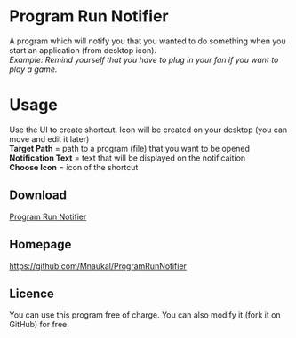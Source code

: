 # Program Run Notifier
A program which will notify you that you wanted to do something when you start an application (from desktop icon).<br>
*Example: Remind yourself that you have to plug in your fan if you want to play a game.*

# Usage
Use the UI to create shortcut. Icon will be created on your desktop (you can move and edit it later)<br>
**Target Path** = path to a program (file) that you want to be opened<br>
**Notification Text** = text that will be displayed on the notificaition<br>
**Choose Icon** = icon of the shortcut<br>

## Download
<a href="https://github.com/Mnaukal/ProgramRunNotifier/blob/master/ProgramRunNotifier/bin/Release/ProgramRunNotifier.rar?raw=true">Program Run Notifier</a>

## Homepage
https://github.com/Mnaukal/ProgramRunNotifier

## Licence
You can use this program free of charge. You can also modify it (fork it on GitHub) for free.

